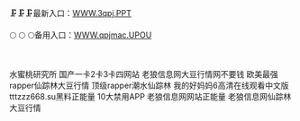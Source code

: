 <p>
	🗜🗜🗜最新入口：<a href="http://www.baidu.com/link?url=6MA2SWnO3Raqke39an_0PUxosM6ZrUGzi1BN9tNnlPW&wd">WWW.3qpj.PPT</a> 
	<p>
		🌕
🌕
🌕备用入口：<a href="http://www.baidu.com/link?url=6MA2SWnO3Raqke39an_0PUxosM6ZrUGzi1BN9tNnlPW&wd">WWW.qpjmac.UPOU</a> 
	</p>
	<p>
		<br />
	</p>
	<p>
		水蜜桃研究所
国产一卡2卡3卡四网站
老狼信息网大豆行情网不要钱
欧美最强rapper仙踪林大豆行情
顶级rapper潮水仙踪林
我的好妈妈6高清在线观看中文版
tttzzz668.su黑料正能量
10大禁用APP
老狼信息网网站正能量
老狼信息网仙踪林大豆行情
	</p>
